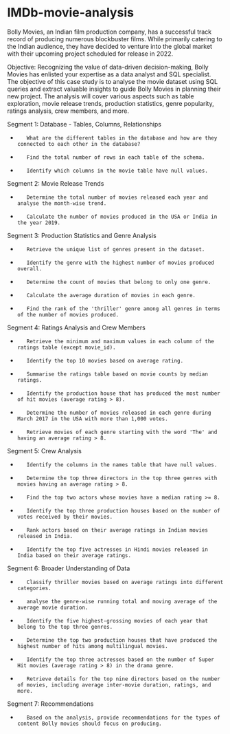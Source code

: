 # IMDb-movie-analysis

Bolly Movies, an Indian film production company, has a successful track record of producing numerous blockbuster films. While primarily catering to the Indian audience, they have decided to venture into the global market with their upcoming project scheduled for release in 2022.
 
Objective:
Recognizing the value of data-driven decision-making, Bolly Movies has enlisted your expertise as a data analyst and SQL specialist. The objective of this case study is to analyse the movie dataset using SQL queries and extract valuable insights to guide Bolly Movies in planning their new project. The analysis will cover various aspects such as table exploration, movie release trends, production statistics, genre popularity, ratings analysis, crew members, and more.
 
Segment 1: Database - Tables, Columns, Relationships
-        What are the different tables in the database and how are they connected to each other in the database?
-        Find the total number of rows in each table of the schema.
-        Identify which columns in the movie table have null values.
 
Segment 2: Movie Release Trends
-        Determine the total number of movies released each year and analyse the month-wise trend.
-        Calculate the number of movies produced in the USA or India in the year 2019.
 
Segment 3: Production Statistics and Genre Analysis
-        Retrieve the unique list of genres present in the dataset.
-        Identify the genre with the highest number of movies produced overall.
-        Determine the count of movies that belong to only one genre.
-        Calculate the average duration of movies in each genre.
-        Find the rank of the 'thriller' genre among all genres in terms of the number of movies produced.
 
Segment 4: Ratings Analysis and Crew Members
-        Retrieve the minimum and maximum values in each column of the ratings table (except movie_id).
-        Identify the top 10 movies based on average rating.
-        Summarise the ratings table based on movie counts by median ratings.
-        Identify the production house that has produced the most number of hit movies (average rating > 8).
-        Determine the number of movies released in each genre during March 2017 in the USA with more than 1,000 votes.
-        Retrieve movies of each genre starting with the word 'The' and having an average rating > 8.
 
Segment 5: Crew Analysis
-        Identify the columns in the names table that have null values.
-        Determine the top three directors in the top three genres with movies having an average rating > 8.
-        Find the top two actors whose movies have a median rating >= 8.
-        Identify the top three production houses based on the number of votes received by their movies.
-        Rank actors based on their average ratings in Indian movies released in India.
-        Identify the top five actresses in Hindi movies released in India based on their average ratings.
 
Segment 6: Broader Understanding of Data
-        Classify thriller movies based on average ratings into different categories.
-        analyse the genre-wise running total and moving average of the average movie duration.
-        Identify the five highest-grossing movies of each year that belong to the top three genres.
-        Determine the top two production houses that have produced the highest number of hits among multilingual movies.
-        Identify the top three actresses based on the number of Super Hit movies (average rating > 8) in the drama genre.
-        Retrieve details for the top nine directors based on the number of movies, including average inter-movie duration, ratings, and more.
 
Segment 7: Recommendations
-        Based on the analysis, provide recommendations for the types of content Bolly movies should focus on producing.
 

